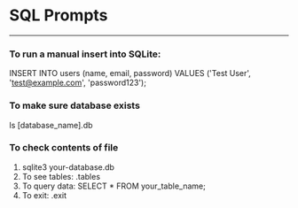 # SQL Prompts 
_______________________________________________________________
### To run a manual insert into SQLite:
INSERT INTO users (name, email, password) VALUES ('Test User', 'test@example.com', 'password123');
### To make sure database exists
ls [database_name].db
### To check contents of file
1. sqlite3 your-database.db
2. To see tables: .tables
3. To query data: SELECT * FROM your_table_name;
4. To exit: .exit
